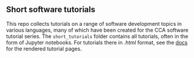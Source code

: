Short software tutorials
------------------------

This repo collects tutorials on a range of software development topics in various languages, many of which have been created for the CCA software tutorial series. The `short_tutorials` folder contains all tutorials, often in the form of Jupyter notebooks. For tutorials there in _.html_ format, see the [docs](https://cca-software-group.github.io/short_tutorials/) for the rendered tutorial pages.
